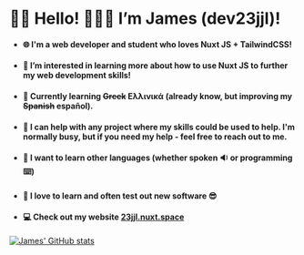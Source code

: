 # 👋🏼 Hello! 👨🏼‍💻 I’m James (dev23jjl)!
- #### 🌐 I'm a web developer and student who loves Nuxt JS + TailwindCSS!
- #### 👀 I’m interested in learning more about how to use Nuxt JS to further my web development skills!
- #### 🌱 Currently learning ~~Greek~~ Ελλινικά (already know, but improving my ~~Spanish~~ español). 
- #### 💞️ I can help with any project where my skills could be used to help. I'm normally busy, but if you need my help - feel free to reach out to me.
- #### 📖 I want to learn other languages (whether spoken 🔉 or programming ⌨️)
- #### 🧠 I love to learn and often test out new software 😎
- #### 💻 Check out my website [23jjl.nuxt.space](https://23jjl.nuxt.space/)

[![James' GitHub stats](https://github-readme-stats.vercel.app/api?username=dev23jjl)](https://github.com/anuraghazra/github-readme-stats)

